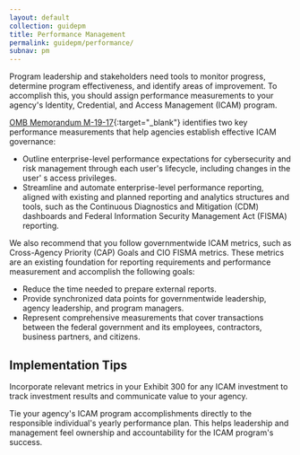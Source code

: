```yaml
---
layout: default
collection: guidepm
title: Performance Management
permalink: guidepm/performance/
subnav: pm
---
```


Program leadership and stakeholders need tools to monitor progress, determine program effectiveness, and identify areas of improvement. To accomplish this, you should assign performance measurements to your agency's Identity, Credential, and Access Management (ICAM) program.

[OMB Memorandum M-19-17](https://www.whitehouse.gov/wp-content/uploads/2019/05/M-19-17.pdf){:target="_blank"} identifies two key performance measurements that help agencies establish effective ICAM governance:

- Outline enterprise-level performance expectations for cybersecurity and risk management through each user's lifecycle, including changes in the user' s access privileges.
- Streamline and automate enterprise-level performance reporting, aligned with existing and planned reporting and analytics structures and tools, such as the Continuous Diagnostics and Mitigation (CDM) dashboards and Federal Information Security Management Act (FISMA) reporting.

We also recommend that you follow governmentwide ICAM metrics, such as Cross-Agency Priority (CAP) Goals and CIO FISMA metrics. These metrics are an existing foundation for reporting requirements and performance measurement and accomplish the following goals:

- Reduce the time needed to prepare external reports.
- Provide synchronized data points for governmentwide leadership, agency leadership, and program managers.
- Represent comprehensive measurements that cover transactions between the federal government and its employees, contractors, business partners, and citizens.

## Implementation Tips

Incorporate relevant metrics in your Exhibit 300 for any ICAM investment to track investment results and communicate value to your agency.

Tie your agency's ICAM program accomplishments directly to the responsible individual's yearly performance plan. This helps leadership and management feel ownership and accountability for the ICAM program's success.

